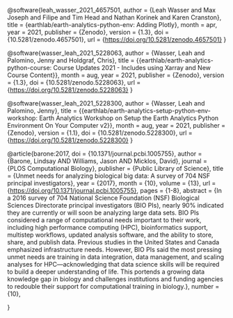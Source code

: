 @software{leah_wasser_2021_4657501,
  author       = {Leah Wasser and
                  Max Joseph and
                  Filipe and
                  Tim Head and
                  Nathan Korinek and
                  Karen Cranston},
  title        = {earthlab/earth-analytics-python-env: Adding Plotly},
  month        = apr,
  year         = 2021,
  publisher    = {Zenodo},
  version      = {1.3},
  doi          = {10.5281/zenodo.4657501},
  url          = {https://doi.org/10.5281/zenodo.4657501}
}

@software{wasser_leah_2021_5228063,
  author       = {Wasser, Leah and
                  Palomino, Jenny and
                  Holdgraf, Chris},
  title        = {{earthlab/earth-analytics-python-course: Course 
                   Updates 2021 - Includes using Xarray and New
                   Course Content}},
  month        = aug,
  year         = 2021,
  publisher    = {Zenodo},
  version      = {1.3},
  doi          = {10.5281/zenodo.5228063},
  url          = {https://doi.org/10.5281/zenodo.5228063}
}


@software{wasser_leah_2021_5228300,
  author       = {Wasser, Leah and
                  Palomino, Jenny},
  title        = {{earthlab/earth-analytics-setup-python-env- 
                   workshop: Earth Analytics Workshop on Setup the
                   Earth Analytics Python Environment On Your
                   Computer v2}},
  month        = aug,
  year         = 2021,
  publisher    = {Zenodo},
  version      = {1.1},
  doi          = {10.5281/zenodo.5228300},
  url          = {https://doi.org/10.5281/zenodo.5228300}
}


@article{barone:2017,
    doi = {10.1371/journal.pcbi.1005755},
    author = {Barone, Lindsay AND Williams, Jason AND Micklos, David},
    journal = {PLOS Computational Biology},
    publisher = {Public Library of Science},
    title = {Unmet needs for analyzing biological big data: A survey of 704 NSF principal investigators},
    year = {2017},
    month = {10},
    volume = {13},
    url = {https://doi.org/10.1371/journal.pcbi.1005755},
    pages = {1-8},
    abstract = {In a 2016 survey of 704 National Science Foundation (NSF) Biological Sciences Directorate principal investigators (BIO PIs), nearly 90% indicated they are currently or will soon be analyzing large data sets. BIO PIs considered a range of computational needs important to their work, including high performance computing (HPC), bioinformatics support, multistep workflows, updated analysis software, and the ability to store, share, and publish data. Previous studies in the United States and Canada emphasized infrastructure needs. However, BIO PIs said the most pressing unmet needs are training in data integration, data management, and scaling analyses for HPC—acknowledging that data science skills will be required to build a deeper understanding of life. This portends a growing data knowledge gap in biology and challenges institutions and funding agencies to redouble their support for computational training in biology.},
    number = {10},

}